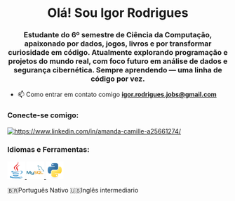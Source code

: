 <h1 align="center">Olá! Sou Igor Rodrigues</h1>
<h3 align="center">Estudante do 6º semestre de Ciência da Computação, apaixonado por dados, jogos, livros e por transformar curiosidade em código. Atualmente explorando programação e projetos do mundo real, com foco futuro em análise de dados e segurança cibernética. Sempre aprendendo — uma linha de código por vez.</h3>

- 📫 Como entrar em contato comigo **igor.rodrigues.jobs@gmail.com**

<h3 align="left">Conecte-se comigo:</h3>
<p align="left">
<a href="https://www.linkedin.com/in/igor-rodrigues-94558325a/" target="blank"><img align="center" src="https://raw.githubusercontent.com/rahuldkjain/github-profile-readme-generator/master/src/images/icons/Social/linked-in-alt.svg" alt="https://www.linkedin.com/in/amanda-camille-a25661274/" height="30" width="40" /></a>
</p>

<h3 align="left">Idiomas e Ferramentas:</h3>
<p align="left"> <a href="https://www.java.com" target="_blank" rel="noreferrer"> <img src="https://raw.githubusercontent.com/devicons/devicon/master/icons/java/java-original.svg" alt="java" width="40" height="40"/> </a> <a href="https://www.mysql.com/" target="_blank" rel="noreferrer"> <img src="https://raw.githubusercontent.com/devicons/devicon/master/icons/mysql/mysql-original-wordmark.svg" alt="mysql" width="40" height="40"/> </a> <a href="https://www.python.org" target="_blank" rel="noreferrer"> <img src="https://raw.githubusercontent.com/devicons/devicon/master/icons/python/python-original.svg" alt="python" width="40" height="40"/> </a> </p>

🇧🇷Português Nativo
🇺🇸Inglês intermediario
